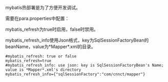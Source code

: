 mybatis热部署是为了方便开发调试。

需要在para.properties中配置：

mybatis\_refresh为true时启用，false时禁用。

mybatis\_refresh\_info使用Json格式，key为SqlSessionFactoryBean的beanName，value为\*Mapper\*.xml的目录。

```
#mybatis_refresh: true or false
mybatis_refresh=true
#mybatis_refresh_info: use json: key is SqlSessionFactoryBean's Name; value is *Mapper*.xml's directory
mybatis_refresh_info={"sqlSessionFactory":"com/cnnct/mapper"}
```



